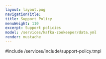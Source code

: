 ```yaml
---
layout: layout.pug
navigationTitle:
title: Support Policy
menuWeight: 110
excerpt: Support policies
model: /services/kafka-zookeeper/data.yml
render: mustache
---
```


#include /services/include/support-policy.tmpl
